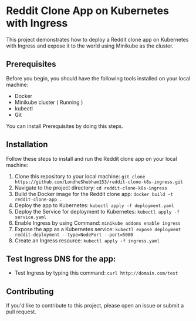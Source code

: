 # Reddit Clone App on Kubernetes with Ingress
This project demonstrates how to deploy a Reddit clone app on Kubernetes with Ingress and expose it to the world using Minikube as the cluster.

## Prerequisites
Before you begin, you should have the following tools installed on your local machine:

- Docker
- Minikube cluster ( Running )
- kubectl
- Git

You can install Prerequisites by doing this steps.

## Installation
Follow these steps to install and run the Reddit clone app on your local machine:

1) Clone this repository to your local machine: `git clone https://github.com/LondheShubham153/reddit-clone-k8s-ingress.git`
2) Navigate to the project directory: `cd reddit-clone-k8s-ingress`
3) Build the Docker image for the Reddit clone app: `docker build -t reddit-clone-app .`
4) Deploy the app to Kubernetes: `kubectl apply -f deployment.yaml`
5) Deploy the Service for deployment to Kubernetes: `kubectl apply -f service.yaml`
6) Enable Ingress by using Command: `minikube addons enable ingress`
7) Expose the app as a Kubernetes service: `kubectl expose deployment reddit-deployment --type=NodePort --port=5000`
8) Create an Ingress resource: `kubectl apply -f ingress.yaml`
## Test Ingress DNS for the app:
- Test Ingress by typing this command: `curl http://domain.com/test`
## Contributing
If you'd like to contribute to this project, please open an issue or submit a pull request.
